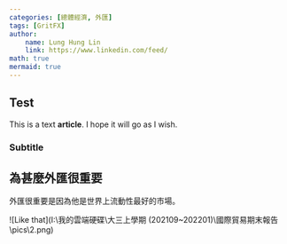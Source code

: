```yaml
---
categories: [總體經濟, 外匯]
tags: [GritFX]
author:
	name: Lung Hung Lin
	link: https://www.linkedin.com/feed/
math: true
mermaid: true
---
```










## Test 

This is a text **article**. I hope it will go as I wish.

### Subtitle

## 為甚麼外匯很重要

外匯很重要是因為他是世界上流動性最好的市場。

![Like that](I:\我的雲端硬碟\大三上學期 (202109~202201)\國際貿易期末報告\pics\2.png)





